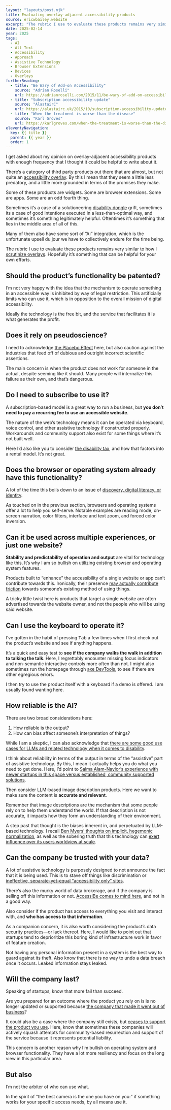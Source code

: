 ```yaml
---
layout: "layouts/post.njk"
title: Evaluating overlay-adjacent accessibility products
source: ericwbailey.website
excerpt: "The rubric I use to evaluate these products remains very similar to how I scrutinize overlays"
date: 2025-02-14
year: 2025
tags:
  - AI
  - Alt Text
  - Accessibility
  - Approach
  - Assistive Technology
  - Browser Extensions
  - Devices
  - Overlays
furtherReading:
  - title: "Be Wary of Add-on Accessibility"
    source: "Adrian Roselli"
    url: https://adrianroselli.com/2015/11/be-wary-of-add-on-accessibility.html
  - title: "Subscription accessibility update"
    source: "AlastairC"
    url: https://alastairc.uk/2015/10/subscription-accessibility-update/
  - title: "When the treatment is worse than the disease"
    source: "Karl Groves"
    url: https://karlgroves.com/when-the-treatment-is-worse-than-the-disease/
eleventyNavigation:
  key: {{ title }}
  parent: {{ year }}
  order: 1
---
```


I get asked about my opinion on overlay-adjacent accessibility products with enough frequency that I thought it could be helpful to write about it.

There’s a category of third party products out there that are almost, but not quite an [accessibility overlay](https://overlayfactsheet.com/en/). By this I mean that they seem a little less predatory, and a little more grounded in terms of the promises they make.

Some of these products are widgets. Some are browser extensions. Some are apps. Some are an odd fourth thing.

Sometimes it’s a case of a solutioneering [disability dongle](https://blog.castac.org/2022/04/disability-dongle/) grift, sometimes its a case of good intentions executed in a less-than-optimal way, and sometimes it’s something legitimately helpful. Oftentimes it’s something that lies in the middle area of all of this.

Many of them also have some sort of “AI” integration, which is the unfortunate upsell du jour we have to collectively endure for the time being.

The rubric I use to evaluate these products remains very similar to how I [scrutinize overlays](https://www.a11yproject.com/posts/should-i-use-an-accessibility-overlay/). Hopefully it’s something that can be helpful for your own efforts.

## Should the product’s functionality be patented?

I’m not very happy with the idea that the mechanism to operate something in an accessible way is inhibited by way of legal restriction. This artificially limits who can use it, which is in opposition to the overall mission of digital accessibility.

Ideally the technology is the free bit, and the service that facilitates it is what generates the profit.

## Does it rely on pseudoscience?

I need to acknowledge [the Placebo Effect](https://www.webmd.com/pain-management/what-is-the-placebo-effect) here, but also caution against the industries that feed off  of dubious and outright incorrect scientific assertions.

The main concern is when the product does not work for someone in the actual, despite seeming like it should. Many people will internalize this failure as their own, and that’s dangerous.

## Do I need to subscribe to use it?

A subscription-based model is a great way to run a business, but **you don’t need to pay a recurring fee to use an accessible website**.

The nature of the web’s technology means it can be operated via keyboard, voice control, and other assistive technology if constructed properly. Workarounds and community support also exist for some things where it’s not built well.

Here I’d also like you to consider [the disability tax](https://tcf.org/content/commentary/paying-the-disability-tax-in-an-inaccessible-world/), and how that factors into a rental model. It’s not great.

## Does the browser or operating system already have this functionality?

A lot of the time this boils down to an issue of [discovery, digital literacy, or identity](https://ericwbailey.website/published/accessibility-preference-settings-information-architecture-and-internalized-ableism/).

As touched on in the previous section, browsers and operating systems offer a lot to help you self-serve. Notable examples are reading mode, on-screen narration, color filters, interface and text zoom, and forced color inversion.

## Can it be used across multiple experiences, or just one website?

**Stability and predictability of operation and output** are vital for technology like this. It’s why I am so bullish on utilizing existing browser and operating system features.

Products built to “enhance” the accessibility of a single website or app can’t contribute towards this. Ironically, their presence [may actually contribute friction](https://makeitfable.com/article/ive-had-enough-when-access-friction-becomes-an-access-barrier/) towards someone’s existing method of using things.

A tricky little twist here is products that target a single website are often advertised towards the website owner, and not the people who will be using said website.

## Can I use the keyboard to operate it?

I’ve gotten in the habit of pressing <kbd>Tab</kbd> a few times when I first check out the product’s website and see if anything happens.

It’s a quick and easy test to **see if the company walks the walk in addition to talking the talk**. Here, I regrettably encounter missing focus indicators and non-semantic interactive controls more often than not. I might also sometimes run the homepage through [axe DevTools](https://www.deque.com/get-started-axe-devtools-browser-extension/), to see if there are other egregious errors.

I then try to use the product itself with a keyboard if a demo is offered. I am usually found wanting here.

## How reliable is the AI?

There are two broad considerations here:

1. How reliable is the output?
2. How can bias affect someone’s interpretation of things?

While I am a skeptic, I can also acknowledge that [there are some good use cases for LLMs and related technology when it comes to disability](https://bsky.app/profile/tink.uk/post/3lec5fujv722c).

I think about reliability in terms of the output in terms of the “assistive” part of assistive technology. By this, I mean it actually helps you do what you need to get done. Here, I’d point to [Salma Alam-Naylor’s experience with newer startups in this space versus established, community supported solutions](https://whitep4nth3r.com/blog/how-i-learned-to-code-with-my-voice/#my-voice-coding-tools).

Then consider LLM-based image description products. Here we want to make sure the content is **accurate and relevant**.

Remember that image descriptions are the mechanism that some people rely on to help them understand the world. If that description is not accurate, it impacts how they form an understanding of their environment.

A step past that thought is the biases inherent in, and perpetuated by LLM-based technology. I recall [Ben Myers’ thoughts on implicit, hegemonic normalization](https://benmyers.dev/blog/spotless-giraffe/), as well as the sobering truth that this technology can [exert influence over its users worldview at scale](https://www.nature.com/articles/s41599-025-04465-z).

## Can the company be trusted with your data?

A lot of assistive technology is purposely designed to not announce the fact that it is being used. This is to stave off things like discrimination or [ineffective, separate-yet-equal “accessibility only” sites](https://www.transportation.gov/briefing-room/dot7418).

There’s also the murky world of data brokerage, and if the company is selling off this information or not. [AccessiBe comes to mind here](https://tink.uk/accessibe-and-data-protection/), and not in a good way.

Also consider if the product has access to everything you visit and interact with, and **who has access to that information**.

As a companion concern, it is also worth considering the product’s data security practices—or lack thereof. Here, I would like to point out that startups tend to deprioritize this boring kind of infrastructure work in favor of feature creation.

Not having any personal information present in a system is the best way to guard against its theft. Also know that there is no way to undo a data breach once it occurs. Leaked information stays leaked.

## Will the company last?

Speaking of startups, know that more fail than succeed.

Are you prepared for an outcome where the product you rely on is is no longer updated or supported because [the company that made it went out of business](https://spectrum.ieee.org/bionic-eye-obsolete)?

It could also be a case where the company still exists, but [ceases to support the product you use](https://www.theverge.com/2024/5/23/24163383/spotify-car-thing-discontinued-december-2024). Here, know that sometimes these companies will actively squash attempts for community-based resurrection and support of the service because it represents potential liability.

This concern is another reason why I’m bullish on operating system and browser functionality. They have a lot more resiliency and focus on the long view in this particular area.

## But also

I’m not the arbiter of who can use what.

In the spirit of “the best camera is the one you have on you:” if something works for your specific access needs, by all means use it.
